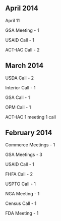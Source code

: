 
## April 2014

April 11 

GSA 
Meeting - 1

USAID 
Call - 1 

ACT-IAC 
Call - 2

## March 2014

USDA 
Call - 2

Interior
Call - 1

GSA 
Call - 1

OPM
Call - 1 


ACT-IAC
1 meeting
1 call 

## February 2014

Commerce
Meetings - 1

GSA
Meetings - 3

USAID
Call - 1

FHFA
Call - 2

USPTO 
Call - 1

NGA 
Meeting - 1

Census
Call - 1

FDA 
Meeting - 1 


